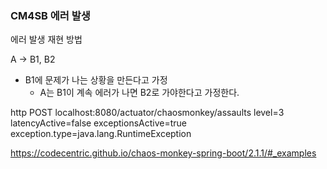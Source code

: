 ### CM4SB 에러 발생
에러 발생 재현 방법

A -> B1, B2
- B1에 문제가 나는 상황을 만든다고 가정
    - A는 B1이 계속 에러가 나면 B2로 가야한다고 가정한다.

http POST localhost:8080/actuator/chaosmonkey/assaults level=3 latencyActive=false exceptionsActive=true exception.type=java.lang.RuntimeException

https://codecentric.github.io/chaos-monkey-spring-boot/2.1.1/#_examples



